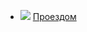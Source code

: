 * ![](/books/prose_rus_classic/Петр%20Дмитриевич%20Боборыкин/Проездом.jpg) [Проездом](/books/prose_rus_classic/Петр%20Дмитриевич%20Боборыкин/Проездом)